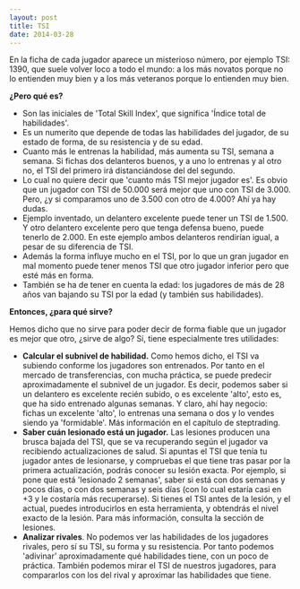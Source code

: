```yaml
---
layout: post
title: TSI
date: 2014-03-28
---
```

En la ficha de cada jugador aparece un misterioso número, por ejemplo TSI: 1390, que suele volver loco a todo el mundo: a los más novatos porque no lo entienden muy bien y a los más veteranos porque lo entienden muy bien.


**¿Pero qué es?**

- Son las iniciales de 'Total Skill Index', que significa 'Índice total de habilidades'.
- Es un numerito que depende de todas las habilidades del jugador, de su estado de forma, de su resistencia y de su edad.
- Cuanto más le entrenas la habilidad, más aumenta su TSI, semana a semana. Si fichas dos delanteros buenos, y a uno lo entrenas y al otro no, el TSI del primero irá distanciándose del del segundo.
- Lo cual no quiere decir que 'cuanto más TSI mejor jugador es'. Es obvio que un jugador con TSI de 50.000 será mejor que uno con TSI de 3.000. Pero, ¿y si comparamos uno de 3.500 con otro de 4.000? Ahí ya hay dudas.
- Ejemplo inventado, un delantero excelente puede tener un TSI de 1.500. Y otro delantero excelente pero que tenga defensa bueno, puede tenerlo de 2.000. En este ejemplo ambos delanteros rendirían igual, a pesar de su diferencia de TSI.
- Además la forma influye mucho en el TSI, por lo que un gran jugador en mal momento puede tener menos TSI que otro jugador inferior pero que esté más en forma.
- También se ha de tener en cuenta la edad: los jugadores de más de 28 años van bajando su TSI por la edad (y también sus habilidades).


**Entonces, ¿para qué sirve?**

Hemos dicho que no sirve para poder decir de forma fiable que un jugador es mejor que otro, ¿sirve de algo? Sí, tiene especialmente tres utilidades:

- **Calcular el subnivel de habilidad.** Como hemos dicho, el TSI va subiendo conforme los jugadores son entrenados. Por tanto en el mercado de transferencias, con mucha práctica, se puede predecir aproximadamente el subnivel de un jugador. Es decir, podemos saber si un delantero es excelente recién subido, o es excelente 'alto', esto es, que ha sido entrenado algunas semanas. Y claro, ahí hay negocio: fichas un excelente 'alto', lo entrenas una semana o dos y lo vendes siendo ya 'formidable'. Más información en el capítulo de steptrading.
- **Saber cuán lesionado está un jugador.** Las lesiones producen una brusca bajada del TSI, que se va recuperando según el jugador va recibiendo actualizaciones de salud. Si apuntas el TSI que tenía tu jugador antes de lesionarse, y compruebas el que tiene tras pasar por la primera actualización, podrás conocer su lesión exacta. Por ejemplo, si pone que está 'lesionado 2 semanas', saber si está con dos semanas y pocos días, o con dos semanas y seis días (con lo cual estaría casi en +3 y le costaría más recuperarse). Si tienes el TSI antes de la lesión, y el actual, puedes introducirlos en esta herramienta, y obtendrás el nivel exacto de la lesión. Para más información, consulta la sección de lesiones.
- **Analizar rivales**. No podemos ver las habilidades de los jugadores rivales, pero sí su TSI, su forma y su resistencia. Por tanto podemos 'adivinar' aproximadamente qué habilidades tiene, con un poco de práctica. También podemos mirar el TSI de nuestros jugadores, para compararlos con los del rival y aproximar las habilidades que tiene.

